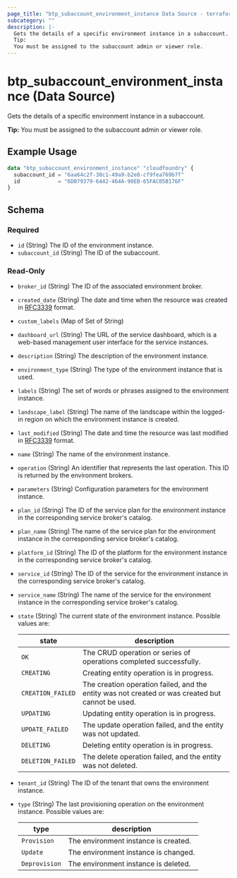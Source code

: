 ```yaml
---
page_title: "btp_subaccount_environment_instance Data Source - terraform-provider-btp"
subcategory: ""
description: |-
  Gets the details of a specific environment instance in a subaccount.
  Tip:
  You must be assigned to the subaccount admin or viewer role.
---
```


# btp_subaccount_environment_instance (Data Source)

Gets the details of a specific environment instance in a subaccount.

__Tip:__
You must be assigned to the subaccount admin or viewer role.

## Example Usage

```terraform
data "btp_subaccount_environment_instance" "cloudfoundry" {
  subaccount_id = "6aa64c2f-38c1-49a9-b2e8-cf9fea769b7f"
  id            = "6D079379-6442-464A-90EB-65FAC05B176F"
}
```

<!-- schema generated by tfplugindocs -->
## Schema

### Required

- `id` (String) The ID of the environment instance.
- `subaccount_id` (String) The ID of the subaccount.

### Read-Only

- `broker_id` (String) The ID of the associated environment broker.
- `created_date` (String) The date and time when the resource was created in [RFC3339](https://www.ietf.org/rfc/rfc3339.txt) format.
- `custom_labels` (Map of Set of String)
- `dashboard_url` (String) The URL of the service dashboard, which is a web-based management user interface for the service instances.
- `description` (String) The description of the environment instance.
- `environment_type` (String) The type of the environment instance that is used.
- `labels` (String) The set of words or phrases assigned to the environment instance.
- `landscape_label` (String) The name of the landscape within the logged-in region on which the environment instance is created.
- `last_modified` (String) The date and time the resource was last modified in [RFC3339](https://www.ietf.org/rfc/rfc3339.txt) format.
- `name` (String) The name of the environment instance.
- `operation` (String) An identifier that represents the last operation. This ID is returned by the environment brokers.
- `parameters` (String) Configuration parameters for the environment instance.
- `plan_id` (String) The ID of the service plan for the environment instance in the corresponding service broker's catalog.
- `plan_name` (String) The name of the service plan for the environment instance in the corresponding service broker's catalog.
- `platform_id` (String) The ID of the platform for the environment instance in the corresponding service broker's catalog.
- `service_id` (String) The ID of the service for the environment instance in the corresponding service broker's catalog.
- `service_name` (String) The name of the service for the environment instance in the corresponding service broker's catalog.
- `state` (String) The current state of the environment instance. Possible values are: 

  | state | description | 
  | --- | --- | 
  | `OK` | The CRUD operation or series of operations completed successfully. | 
  | `CREATING` | Creating entity operation is in progress. | 
  | `CREATION_FAILED` | The creation operation failed, and the entity was not created or was created but cannot be used. | 
  | `UPDATING` | Updating entity operation is in progress. | 
  | `UPDATE_FAILED` | The update operation failed, and the entity was not updated. | 
  | `DELETING` | Deleting entity operation is in progress. | 
  | `DELETION_FAILED` | The delete operation failed, and the entity was not deleted. |
- `tenant_id` (String) The ID of the tenant that owns the environment instance.
- `type` (String) The last provisioning operation on the environment instance. Possible values are: 

  | type | description | 
  | --- | --- | 
  | `Provision` | The environment instance is created. | 
  | `Update` | The environment instance is changed. | 
  | `Deprovision` | The environment instance is deleted. |